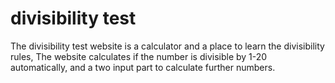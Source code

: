 # divisibility test

The divisibility test website is a calculator and a place to learn the divisibility rules, The website calculates if the number is divisible by 1-20 automatically, and a two input part to calculate further numbers.
